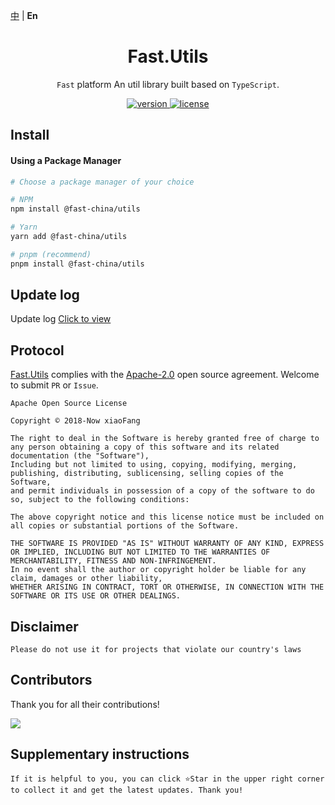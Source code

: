 [中](https://gitee.com/China-xiaoFang/fast.utils) | **En**

<h1 align="center">Fast.Utils</h1>

<p align="center">
  <code>Fast</code> platform An util library built based on <code>TypeScript</code>.
</p>

<p align="center">
  <a href="https://www.npmjs.com/package/@fast-china/utils">
    <img src="https://img.shields.io/npm/v/@fast-china/utils?color=orange&label=" alt="version" />
  </a>
  <a href="https://gitee.com/China-xiaoFang/fast.utils/blob/master/LICENSE">
    <img src="https://img.shields.io/npm/l/@fast-china/utils" alt="license" />
  </a>
</p>

## Install

#### Using a Package Manager

```sh
# Choose a package manager of your choice

# NPM
npm install @fast-china/utils

# Yarn
yarn add @fast-china/utils

# pnpm (recommend)
pnpm install @fast-china/utils
```

## Update log

Update log [Click to view](https://gitee.com/China-xiaoFang/fast.utils/commits/master)

## Protocol

[Fast.Utils](https://gitee.com/China-xiaoFang/fast.utils) complies with the [Apache-2.0](https://gitee.com/China-xiaoFang/fast.utils/blob/master/LICENSE) open source agreement. Welcome to submit `PR` or `Issue`.

```
Apache Open Source License

Copyright © 2018-Now xiaoFang

The right to deal in the Software is hereby granted free of charge to any person obtaining a copy of this software and its related documentation (the "Software"),
Including but not limited to using, copying, modifying, merging, publishing, distributing, sublicensing, selling copies of the Software,
and permit individuals in possession of a copy of the software to do so, subject to the following conditions:

The above copyright notice and this license notice must be included on all copies or substantial portions of the Software.

THE SOFTWARE IS PROVIDED "AS IS" WITHOUT WARRANTY OF ANY KIND, EXPRESS OR IMPLIED, INCLUDING BUT NOT LIMITED TO THE WARRANTIES OF MERCHANTABILITY, FITNESS AND NON-INFRINGEMENT.
In no event shall the author or copyright holder be liable for any claim, damages or other liability,
WHETHER ARISING IN CONTRACT, TORT OR OTHERWISE, IN CONNECTION WITH THE SOFTWARE OR ITS USE OR OTHER DEALINGS.
```

## Disclaimer

```
Please do not use it for projects that violate our country's laws
```

## Contributors

Thank you for all their contributions!

<a href="https://github.com/China-xiaoFang/Fast.Utils/graphs/contributors">
  <img src="https://contrib.rocks/image?repo=China-xiaoFang/Fast.Utils" />
</a>

## Supplementary instructions

```
If it is helpful to you, you can click ⭐Star in the upper right corner to collect it and get the latest updates. Thank you!
```
